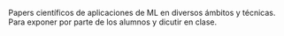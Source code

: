 Papers científicos de aplicaciones de ML en diversos ámbitos y técnicas.
Para exponer por parte de los alumnos y dicutir en clase.
